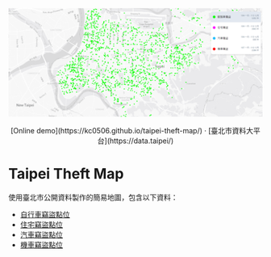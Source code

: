 ![demo](./demo.png)

<div align=center>
  [Online demo](https://kc0506.github.io/taipei-theft-map/) · [臺北市資料大平台](https://data.taipei/)
</div>

# Taipei Theft Map

使用臺北市公開資料製作的簡易地圖，包含以下資料：
- [自行車竊盜點位](https://data.taipei/dataset/detail?id=5c5e9e13-9803-47c0-bbd2-1a4b3c11c49b)
- [住宅竊盜點位](https://data.taipei/dataset/detail?id=68785231-d6c5-47a1-b001-77eec70bec02)
- [汽車竊盜點位](https://data.taipei/dataset/detail?id=f87ad53e-79c7-48c4-aec4-f0fd8f99bfb2)
- [機車竊盜點位](https://data.taipei/dataset/detail?id=3a0e2289-a605-4eac-af30-f4af613f456d)


